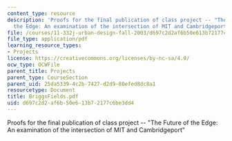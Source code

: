 ```yaml
---
content_type: resource
description: 'Proofs for the final publication of class project -- "The Future of
  the Edge: An examination of the intersection of MIT and Cambridgeport"'
file: /courses/11-332j-urban-design-fall-2003/d697c2d2af6b50e613b72177c6be3dd4_BriggsFields.pdf
file_type: application/pdf
learning_resource_types:
- Projects
license: https://creativecommons.org/licenses/by-nc-sa/4.0/
ocw_type: OCWFile
parent_title: Projects
parent_type: CourseSection
parent_uid: 25da5339-4c2b-7427-d2d9-80efed8dc8a1
resourcetype: Document
title: BriggsFields.pdf
uid: d697c2d2-af6b-50e6-13b7-2177c6be3dd4
---
```

Proofs for the final publication of class project -- "The Future of the Edge: An examination of the intersection of MIT and Cambridgeport"
